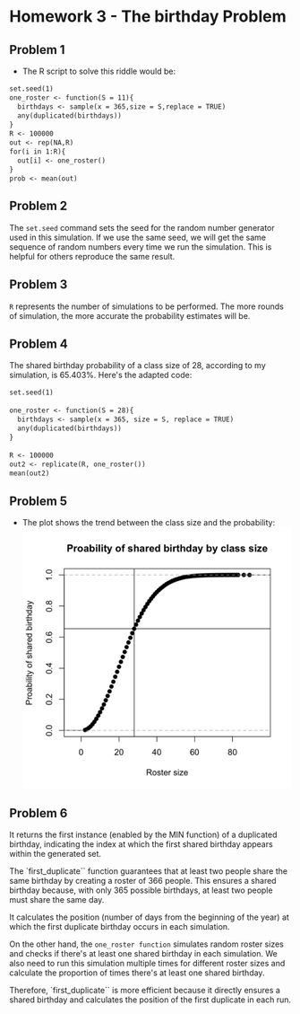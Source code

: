 # Homework 3 - The birthday Problem
## Problem 1
- The R script to solve this riddle would be:
```
set.seed(1)
one_roster <- function(S = 11){
  birthdays <- sample(x = 365,size = S,replace = TRUE)
  any(duplicated(birthdays))
}
R <- 100000
out <- rep(NA,R)
for(i in 1:R){
  out[i] <- one_roster()
}
prob <- mean(out)
```
## Problem 2
The `set.seed` command sets the seed for the random number generator used in this simulation. If we use the same seed, we will get the same sequence of random numbers every time we run the simulation. This is helpful for others reproduce the same result.
## Problem 3
`R` represents the number of simulations to be performed. The more rounds of simulation, the more accurate the probability estimates will be.
## Problem 4
The shared birthday probability of a class size of 28, according to my simulation, is 65.403%. Here's the adapted code:
```
set.seed(1)

one_roster <- function(S = 28){
  birthdays <- sample(x = 365, size = S, replace = TRUE)
  any(duplicated(birthdays))
}

R <- 100000
out2 <- replicate(R, one_roster())
mean(out2)

```
## Problem 5
- The plot shows the trend between the class size and the probability:
![image](birthday%20plot.png)
## Problem 6
It returns the first instance (enabled by the MIN function) of a duplicated birthday, indicating the index at which the first shared birthday appears within the generated set.

The `first_duplicate`` function guarantees that at least two people share the same birthday by creating a roster of 366 people. This ensures a shared birthday because, with only 365 possible birthdays, at least two people must share the same day.

It calculates the position (number of days from the beginning of the year) at which the first duplicate birthday occurs in each simulation.

On the other hand, the `one_roster function` simulates random roster sizes and checks if there's at least one shared birthday in each simulation. We also need to run this simulation multiple times for different roster sizes and calculate the proportion of times there's at least one shared birthday.

Therefore, `first_duplicate`` is more efficient because it directly ensures a shared birthday and calculates the position of the first duplicate in each run.
